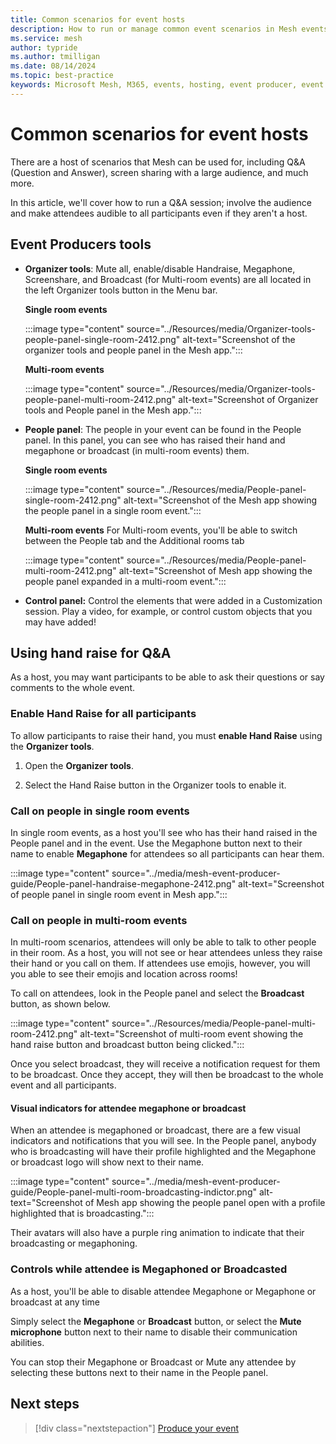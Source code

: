 ```yaml
---
title: Common scenarios for event hosts
description: How to run or manage common event scenarios in Mesh events while using the Mesh app for Windows, Mesh app for Teams or Mesh app on Meta Quest.
ms.service: mesh
author: typride
ms.author: tmilligan
ms.date: 08/14/2024
ms.topic: best-practice
keywords: Microsoft Mesh, M365, events, hosting, event producer, event organizer, Q&A, scenarios
---
```


# Common scenarios for event hosts

There are a host of scenarios that Mesh can be used for, including Q&A (Question and Answer), screen sharing with a large audience, and much more.

In this article, we'll cover how to run a Q&A session; involve the audience and make attendees audible to all participants even if they aren't a host.

## Event Producers tools

- **Organizer tools**: Mute all, enable/disable Handraise, Megaphone, Screenshare, and Broadcast (for Multi-room events) are all located in the left Organizer tools button in the Menu bar.

    **Single room events**

    :::image type="content" source="../Resources/media/Organizer-tools-people-panel-single-room-2412.png" alt-text="Screenshot of the organizer tools and people panel in the Mesh app.":::

    **Multi-room events**

    :::image type="content" source="../Resources/media/Organizer-tools-people-panel-multi-room-2412.png" alt-text="Screenshot of Organizer tools and People panel in the Mesh app.":::

- **People panel**: The people in your event can be found in the People panel. In this panel, you can see who has raised their hand and megaphone or broadcast (in multi-room events) them.

    **Single room events**

    :::image type="content" source="../Resources/media/People-panel-single-room-2412.png" alt-text="Screenshot of the Mesh app showing the people panel in a single room event.":::

    **Multi-room events**
    For Multi-room events, you'll be able to switch between the People tab and the Additional rooms tab

    :::image type="content" source="../Resources/media/People-panel-multi-room-2412.png" alt-text="Screenshot of Mesh app showing the people panel expanded in a multi-room event.":::

- **Control panel:** Control the elements that were added in a Customization session. Play a video, for example, or control custom objects that you may have added!

## Using hand raise for Q&A

As a host, you may want participants to be able to ask their questions or say comments to the whole event.

### Enable Hand Raise for all participants

To allow participants to raise their hand, you must **enable Hand Raise** using the **Organizer tools**.

1. Open the **Organizer tools**.

1. Select the Hand Raise button in the Organizer tools to enable it.

### Call on people in single room events

In single room events, as a host you'll see who has their hand raised in the People panel and in the event. Use the Megaphone button next to their name to enable **Megaphone** for attendees so all participants can hear them.

:::image type="content" source="../media/mesh-event-producer-guide/People-panel-handraise-megaphone-2412.png" alt-text="Screenshot of people panel in single room event in Mesh app.":::

### Call on people in multi-room events

In multi-room scenarios, attendees will only be able to talk to other people in their room. As a host, you will not see or hear attendees unless they raise their hand or you call on them. If attendees use emojis, however, you will you able to see their emojis and location across rooms!

To call on attendees, look in the People panel and select the **Broadcast** button, as shown below.

:::image type="content" source="../Resources/media/People-panel-multi-room-2412.png" alt-text="Screenshot of multi-room event showing the hand raise button and broadcast button being clicked.":::

Once you select broadcast, they will receive a notification request for them to be broadcast. Once they accept, they will then be broadcast to the whole event and all participants.

#### Visual indicators for attendee megaphone or broadcast

When an attendee is megaphoned or broadcast, there are a few visual indicators and notifications that you will see. In the People panel, anybody who is broadcasting will have their profile highlighted and the Megaphone or broadcast logo will show next to their name.

:::image type="content" source="../media/mesh-event-producer-guide/People-panel-multi-room-broadcasting-indictor.png" alt-text="Screenshot of Mesh app showing the people panel open with a profile highlighted that is broadcasting.":::

Their avatars will also have a purple ring animation to indicate that their broadcasting or megaphoning.

### Controls while attendee is Megaphoned or Broadcasted

As a host, you'll be able to disable attendee Megaphone or Megaphone or broadcast at any time

Simply select the **Megaphone** or **Broadcast** button, or select the **Mute microphone** button next to their name to disable their communication abilities.

You can stop their Megaphone or Broadcast or Mute any attendee by selecting these buttons next to their name in the People panel.

## Next steps

   > [!div class="nextstepaction"]
   > [Produce your event](produce-event.md)